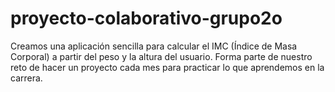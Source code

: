 # proyecto-colaborativo-grupo2o
Creamos una aplicación sencilla para calcular el IMC (Índice de Masa Corporal) a partir del peso y la altura del usuario. Forma parte de nuestro reto de hacer un proyecto cada mes para practicar lo que aprendemos en la carrera.
